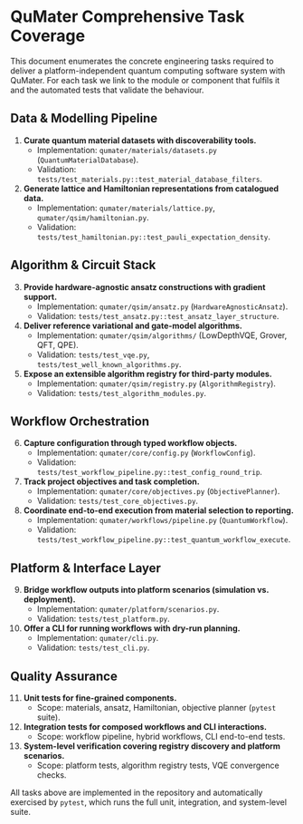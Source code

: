 # QuMater Comprehensive Task Coverage

This document enumerates the concrete engineering tasks required to deliver a platform-independent quantum computing software system with QuMater. For each task we link to the module or component that fulfils it and the automated tests that validate the behaviour.

## Data & Modelling Pipeline

1. **Curate quantum material datasets with discoverability tools.**
   - Implementation: `qumater/materials/datasets.py` (`QuantumMaterialDatabase`).
   - Validation: `tests/test_materials.py::test_material_database_filters`.
2. **Generate lattice and Hamiltonian representations from catalogued data.**
   - Implementation: `qumater/materials/lattice.py`, `qumater/qsim/hamiltonian.py`.
   - Validation: `tests/test_hamiltonian.py::test_pauli_expectation_density`.

## Algorithm & Circuit Stack

3. **Provide hardware-agnostic ansatz constructions with gradient support.**
   - Implementation: `qumater/qsim/ansatz.py` (`HardwareAgnosticAnsatz`).
   - Validation: `tests/test_ansatz.py::test_ansatz_layer_structure`.
4. **Deliver reference variational and gate-model algorithms.**
   - Implementation: `qumater/qsim/algorithms/` (LowDepthVQE, Grover, QFT, QPE).
   - Validation: `tests/test_vqe.py`, `tests/test_well_known_algorithms.py`.
5. **Expose an extensible algorithm registry for third-party modules.**
   - Implementation: `qumater/qsim/registry.py` (`AlgorithmRegistry`).
   - Validation: `tests/test_algorithm_modules.py`.

## Workflow Orchestration

6. **Capture configuration through typed workflow objects.**
   - Implementation: `qumater/core/config.py` (`WorkflowConfig`).
   - Validation: `tests/test_workflow_pipeline.py::test_config_round_trip`.
7. **Track project objectives and task completion.**
   - Implementation: `qumater/core/objectives.py` (`ObjectivePlanner`).
   - Validation: `tests/test_core_objectives.py`.
8. **Coordinate end-to-end execution from material selection to reporting.**
   - Implementation: `qumater/workflows/pipeline.py` (`QuantumWorkflow`).
   - Validation: `tests/test_workflow_pipeline.py::test_quantum_workflow_execute`.

## Platform & Interface Layer

9. **Bridge workflow outputs into platform scenarios (simulation vs. deployment).**
   - Implementation: `qumater/platform/scenarios.py`.
   - Validation: `tests/test_platform.py`.
10. **Offer a CLI for running workflows with dry-run planning.**
    - Implementation: `qumater/cli.py`.
    - Validation: `tests/test_cli.py`.

## Quality Assurance

11. **Unit tests for fine-grained components.**
    - Scope: materials, ansatz, Hamiltonian, objective planner (`pytest` suite).
12. **Integration tests for composed workflows and CLI interactions.**
    - Scope: workflow pipeline, hybrid workflows, CLI end-to-end tests.
13. **System-level verification covering registry discovery and platform scenarios.**
    - Scope: platform tests, algorithm registry tests, VQE convergence checks.

All tasks above are implemented in the repository and automatically exercised by `pytest`, which runs the full unit, integration, and system-level suite.
